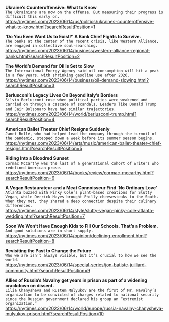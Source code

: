 **Ukraine’s Counteroffensive: What to Know**\
`The Ukrainians are now on the offense. But measuring their progress is difficult this early on.`\
https://nytimes.com/2023/06/14/us/politics/ukraines-counteroffensive-what-to-know.html?searchResultPosition=1

**‘Do You Even Want Us to Exist?’ A Bank Chief Fights to Survive.**\
`The banks at the center of the recent crisis, like Western Alliance, are engaged in collective soul-searching.`\
https://nytimes.com/2023/06/14/business/western-alliance-regional-banks.html?searchResultPosition=2

**The World’s Demand for Oil Is Set to Slow**\
`The International Energy Agency said oil consumption will hit a peak in a few years, with shrinking gasoline use after 2026.`\
https://nytimes.com/2023/06/14/business/oil-demand-slowing.html?searchResultPosition=3

**Berlusconi’s Legacy Lives On Beyond Italy’s Borders**\
`Silvio Berlusconi rose when political parties were weakened and carried on through a cascade of scandals. Leaders like Donald Trump and Jair Bolsonaro have had similar trajectories.`\
https://nytimes.com/2023/06/14/world/berlusconi-trump.html?searchResultPosition=4

**American Ballet Theater Chief Resigns Suddenly**\
`Janet Rollé, who had helped lead the company through the turmoil of the pandemic, stepped down a week before its summer season begins.`\
https://nytimes.com/2023/06/14/arts/music/american-ballet-theater-chief-resigns.html?searchResultPosition=5

**Riding Into a Bloodred Sunset**\
`Cormac McCarthy was the last of a generational cohort of writers who redefined American prose.`\
https://nytimes.com/2023/06/14/books/review/cormac-mccarthy.html?searchResultPosition=6

**A Vegan Restaurateur and a Meat Connoisseur Find ‘No Ordinary Love’**\
`Atlanta buzzed with Pinky Cole’s plant-based creations for Slutty Vegan, while Derrick Hayes brought Philly cheesesteaks to the South. When they met, they shared a deep connection despite their culinary differences.`\
https://nytimes.com/2023/06/14/style/slutty-vegan-pinky-cole-atlanta-wedding.html?searchResultPosition=7

**Soon We Won’t Have Enough Kids to Fill Our Schools. That’s a Problem.**\
`And good solutions are in short supply.`\
https://nytimes.com/2023/06/14/opinion/declining-enrollment.html?searchResultPosition=8

**Revisiting the Past to Change the Future**\
`Who we are isn’t always visible, but it’s crucial to how we see the world.`\
https://nytimes.com/2023/06/14/special-series/jon-batiste-juilliard-community.html?searchResultPosition=9

**Allies of Russia’s Navalny get years in prison as part of a widening crackdown on dissent.**\
`Lilia Chanysheva and Rustem Mulyukov are the first of Mr. Navalny’s organization to be convicted of charges related to national security since the Russian government declared his group an “extremist organization.”`\
https://nytimes.com/2023/06/14/world/europe/russia-navalny-chanysheva-mulyukov-prison.html?searchResultPosition=10

